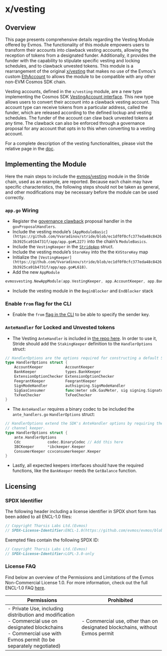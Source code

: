 # x/vesting

## Overview

This page presents comprehensive details regarding the Vesting Module offered by Evmos. The functionality of this module empowers users to transform their accounts into clawback vesting accounts, allowing the reception of tokens from a designated funder. Additionally, it provides the funder with the capability to stipulate specific vesting and locking schedules, and to clawback unvested tokens.
This module is a rearrangement of the original [x/vesting](https://github.com/evmos/evmos/tree/main/x/vesting) that makes no use of the Evmos's custom [EthAccount](https://github.com/evmos/evmos/blob/6fda63866715b248bbd03c13461163a58de48c09/proto/ethermint/types/v1/account.proto#L14) to allows the module to be compatible with any other non-EVM Cosmos SDK chain.

Vesting accounts, defined in the `x/vesting` module, are a new type implementing the Cosmos SDK [VestingAccount interface](https://docs.cosmos.network/main/modules/auth/vesting#vesting-account-types). This new type allows users to convert their account into a clawback vesting account. This account type can receive tokens from a particular address, called the funder, which are released according to the defined lockup and vesting schedules. The funder of the account can claw back unvested tokens at any time. The clawback can also be enforced through a governance proposal for any account that opts in to this when converting to a vesting account.

For a complete description of the vesting functionalities, please visit the relative page in the [doc](https://docs.evmos.org/protocol/modules/vesting#state-transitions).

## Implementing the Module

Here the main steps to include the [evmos/vesting](https://github.com/evmos/vesting) module in the Stride chain, used as an example, are reported. Because each chain may have specific characteristics, the following steps should not be taken as general, and other modifications may be necessary before the module can be used correctly.

### `app.go` Wiring

- Register the [governance clawback](https://github.com/Vvaradinov/stride/blob/ec1df0f0cfc377eda48c84263b3925ca91b4731f/app/app.go#L181) proposal handler in the `govProposalHandlers`.
- Include the vesting module’s `[AppModuleBasic](https://github.com/Vvaradinov/stride/blob/ec1df0f0cfc377eda48c84263b3925ca91b4731f/app/app.go#L227)` into the chain’s `ModuleBasics`.
- Include the `VestingKeeper` in the [`StrideApp`](https://github.com/Vvaradinov/stride/blob/ec1df0f0cfc377eda48c84263b3925ca91b4731f/app/app.go#L282) struct.
- Include the vesting module’s `StoreKey` into the the `KVStoreKey` map
- Initialize the `[VestingKeeper](https://github.com/Vvaradinov/stride/blob/ec1df0f0cfc377eda48c84263b3925ca91b4731f/app/app.go#L618)`.
- Add the new `AppModule`

```go
evmosvesting.NewAppModule(app.VestingKeeper, app.AccountKeeper, app.BankKeeper, app.StakingKeeper),
```

- Include the vesting module in the `BeginBlocker` and `EndBlocker` stack

### Enable `from` flag for the CLI

- Enable the `from` [flag in the CLI](https://github.com/Stride-Labs/stride/blob/405fb9c961e537619092dc51cc70107aedf03ba4/cmd/strided/root.go#L268) to be able to specify the sender key.

### `AnteHandler` for Locked and Unvested tokens

- The Vesting `AnteHandler` is included in [the repo here](https://github.com/evmos/vesting/blob/main/ante/vesting.go). In order to use it, Stride should add the `StakingKeeper` definition to the `HandlerOptions` struct:

```go
// HandlerOptions are the options required for constructing a default SDK AnteHandler.
type HandlerOptions struct {
    AccountKeeper          AccountKeeper
    BankKeeper             types.BankKeeper
    ExtensionOptionChecker ExtensionOptionChecker
    FeegrantKeeper         FeegrantKeeper
    SignModeHandler        authsigning.SignModeHandler
    SigGasConsumer         func(meter sdk.GasMeter, sig signing.SignatureV2, params types.Params) error
    TxFeeChecker           TxFeeChecker
}
```

- The `AnteHandler` requires a binary codec to be included the `ante_handlers.go` `HandlerOptions` struct:

```go
// HandlerOptions extend the SDK's AnteHandler options by requiring the IBC
// channel keeper.
type HandlerOptions struct {
    ante.HandlerOptions
    Cdc            codec.BinaryCodec // Add this here
    IBCKeeper      *ibckeeper.Keeper
    ConsumerKeeper ccvconsumerkeeper.Keeper
}
```

- Lastly, all expected keepers interfaces should have the required functions, like the `BankKeeper` needs the `GetBalance` function.

## Licensing

### SPDX Identifier

The following header including a license identifier in SPDX short form has been added to all ENCL-1.0 files:

```go
// Copyright Tharsis Labs Ltd.(Evmos)
// SPDX-License-Identifier:ENCL-1.0(https://github.com/evmos/evmos/blob/main/LICENSE)
```

Exempted files contain the following SPDX ID:

```go
// Copyright Tharsis Labs Ltd.(Evmos)
// SPDX-License-Identifier:LGPL-3.0-only
```

### License FAQ

Find below an overview of the Permissions and Limitations of the Evmos Non-Commercial License 1.0.
For more information, check out the full ENCL-1.0 FAQ [here](/LICENSE_FAQ.md).

| Permissions                                                                                                                                                                  | Prohibited                                                                 |
| ---------------------------------------------------------------------------------------------------------------------------------------------------------------------------- | -------------------------------------------------------------------------- |
| - Private Use, including distribution and modification<br />- Commercial use on designated blockchains<br />- Commercial use with Evmos permit (to be separately negotiated) | - Commercial use, other than on designated blockchains, without Evmos permit |
